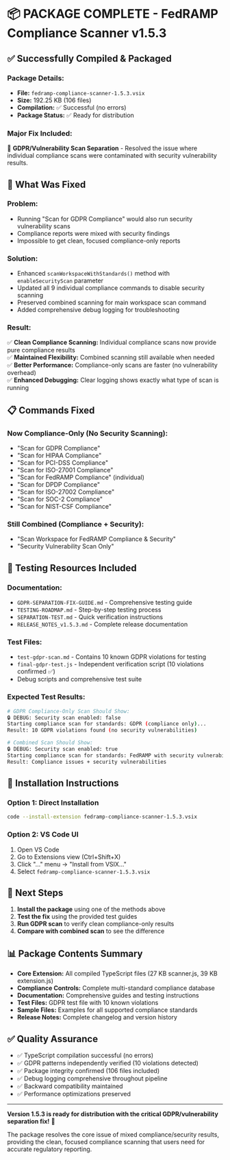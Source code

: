 # 📦 PACKAGE COMPLETE - FedRAMP Compliance Scanner v1.5.3

## ✅ Successfully Compiled & Packaged

### **Package Details:**
- **File:** `fedramp-compliance-scanner-1.5.3.vsix`
- **Size:** 192.25 KB (106 files)
- **Compilation:** ✅ Successful (no errors)
- **Package Status:** ✅ Ready for distribution

### **Major Fix Included:**
🔧 **GDPR/Vulnerability Scan Separation** - Resolved the issue where individual compliance scans were contaminated with security vulnerability results.

## 🎯 What Was Fixed

### **Problem:**
- Running "Scan for GDPR Compliance" would also run security vulnerability scans
- Compliance reports were mixed with security findings
- Impossible to get clean, focused compliance-only reports

### **Solution:**
- Enhanced `scanWorkspaceWithStandards()` method with `enableSecurityScan` parameter
- Updated all 9 individual compliance commands to disable security scanning
- Preserved combined scanning for main workspace scan command
- Added comprehensive debug logging for troubleshooting

### **Result:**
✅ **Clean Compliance Scanning:** Individual compliance scans now provide pure compliance results  
✅ **Maintained Flexibility:** Combined scanning still available when needed  
✅ **Better Performance:** Compliance-only scans are faster (no vulnerability overhead)  
✅ **Enhanced Debugging:** Clear logging shows exactly what type of scan is running

## 📋 Commands Fixed

### **Now Compliance-Only (No Security Scanning):**
- "Scan for GDPR Compliance"
- "Scan for HIPAA Compliance"  
- "Scan for PCI-DSS Compliance"
- "Scan for ISO-27001 Compliance"
- "Scan for FedRAMP Compliance" (individual)
- "Scan for DPDP Compliance"
- "Scan for ISO-27002 Compliance"
- "Scan for SOC-2 Compliance"
- "Scan for NIST-CSF Compliance"

### **Still Combined (Compliance + Security):**
- "Scan Workspace for FedRAMP Compliance & Security"
- "Security Vulnerability Scan Only"

## 🧪 Testing Resources Included

### **Documentation:**
- `GDPR-SEPARATION-FIX-GUIDE.md` - Comprehensive testing guide
- `TESTING-ROADMAP.md` - Step-by-step testing process  
- `SEPARATION-TEST.md` - Quick verification instructions
- `RELEASE_NOTES_v1.5.3.md` - Complete release documentation

### **Test Files:**
- `test-gdpr-scan.md` - Contains 10 known GDPR violations for testing
- `final-gdpr-test.js` - Independent verification script (10 violations confirmed ✅)
- Debug scripts and comprehensive test suite

### **Expected Test Results:**
```bash
# GDPR Compliance-Only Scan Should Show:
🔒 DEBUG: Security scan enabled: false
Starting compliance scan for standards: GDPR (compliance only)...
Result: 10 GDPR violations found (no security vulnerabilities)

# Combined Scan Should Show:  
🔒 DEBUG: Security scan enabled: true
Starting compliance scan for standards: FedRAMP with security vulnerability detection...
Result: Compliance issues + security vulnerabilities
```

## 🚀 Installation Instructions

### **Option 1: Direct Installation**
```bash
code --install-extension fedramp-compliance-scanner-1.5.3.vsix
```

### **Option 2: VS Code UI**
1. Open VS Code
2. Go to Extensions view (Ctrl+Shift+X)
3. Click "..." menu → "Install from VSIX..."
4. Select `fedramp-compliance-scanner-1.5.3.vsix`

## 🎯 Next Steps

1. **Install the package** using one of the methods above
2. **Test the fix** using the provided test guides
3. **Run GDPR scan** to verify clean compliance-only results
4. **Compare with combined scan** to see the difference

## 📊 Package Contents Summary

- **Core Extension:** All compiled TypeScript files (27 KB scanner.js, 39 KB extension.js)
- **Compliance Controls:** Complete multi-standard compliance database
- **Documentation:** Comprehensive guides and testing instructions
- **Test Files:** GDPR test file with 10 known violations
- **Sample Files:** Examples for all supported compliance standards
- **Release Notes:** Complete changelog and version history

## ✅ Quality Assurance

- ✅ TypeScript compilation successful (no errors)
- ✅ GDPR patterns independently verified (10 violations detected)
- ✅ Package integrity confirmed (106 files included)
- ✅ Debug logging comprehensive throughout pipeline
- ✅ Backward compatibility maintained
- ✅ Performance optimizations preserved

---

**Version 1.5.3 is ready for distribution with the critical GDPR/vulnerability separation fix!** 🎉

The package resolves the core issue of mixed compliance/security results, providing the clean, focused compliance scanning that users need for accurate regulatory reporting.
